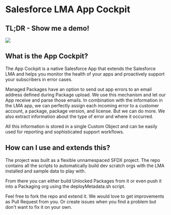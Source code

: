 # Salesforce LMA App Cockpit 

## TL;DR - Show me a demo!

[![](http://img.youtube.com/vi/GTy0Lr19z34/0.jpg)](http://www.youtube.com/watch?v=GTy0Lr19z34 "")

## What is the App Cockpit?

The App Cockpit is a native Salesforce App that extends the Salesforce LMA and helps you monitor the health of your apps and proactively support your subscribers in error cases.

Managed Packages have an option to send out app errors to an email address defined during Package upload. We use this mechanism and let our App receive and parse those emails. In combination with the information in the LMA app, we can perfectly assign each incoming error to a customer account, a package, package version, and license. But we can do more. We also extract information about the type of error and where it occurred.

All this information is stored in a single Custom Object and can be easily used for reporting and sophisticated support workflows.

## How can I use and extends this?

The project was built as a flexible unnamespaced SFDX project. The repo contains all the scripts to automatically build dev scratch orgs with the LMA installed and sample data to play with.

From there you can either build Unlocked Packages from it or even push it into a Packaging org using the deployMetadata.sh script.

Feel free to fork the repo and extend it. We would love to get improvements as Pull Request from you. Or create issues when you find a problem but don't want to fix it on your own.
